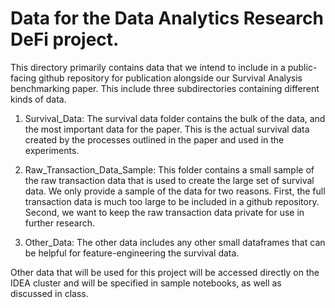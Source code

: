 # Data for the Data Analytics Research DeFi project.

This directory primarily contains data that we intend to include in a public-facing github repository for publication alongside our Survival Analysis benchmarking paper. 
This include three subdirectories containing different kinds of data.

1. Survival_Data: The survival data folder contains the bulk of the data, and the most important data for the paper. This is the actual survival data created by the processes outlined in the paper and used in the experiments.

2. Raw_Transaction_Data_Sample: This folder contains a small sample of the raw transaction data that is used to create the large set of survival data. We only provide a sample of the data for two reasons. First, the full transaction data is much too large to be included in a github repository. Second, we want to keep the raw transaction data private for use in further research.

3. Other_Data: The other data includes any other small dataframes that can be helpful for feature-engineering the survival data.

Other data that will be used for this project will be accessed directly on the IDEA cluster and will be specified in sample notebooks, as well as discussed in class.

